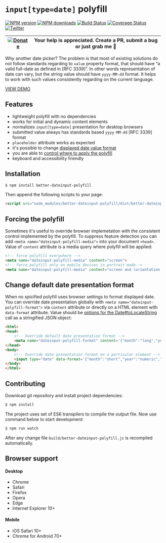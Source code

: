 # `input[type=date]` polyfill

[![NPM version][npm-version]][npm-url] [![NPM downloads][npm-downloads]][npm-url] [![Build Status][status-image]][status-url] [![Coverage Status][coveralls-image]][coveralls-url] [![Twitter][twitter-follow]][twitter-url]

| [![Donate](https://www.paypalobjects.com/en_US/i/btn/btn_donateCC_LG.gif)][donate-url] | Your help is appreciated. Create a PR, submit a bug or just grab me :beer: |
|-|-|

Why another date picker? The problem is that most of existing solutions do not follow standards regarding to `value` property format, that should have “a valid full-date as defined in [RFC 3339]”. In other words representation of date can vary, but the string value should have `yyyy-MM-dd` format. It helps to work with such values consistently regarding on the current language.

[VIEW DEMO](http://chemerisuk.github.io/better-dateinput-polyfill/)

## Features

* lightweight polyfill with no dependencies
* works for initial and dynamic content elements
* normalizes `input[type=date]` presentation for desktop browsers
* submitted value always has standards based `yyyy-MM-dd` [RFC 3339] format
* `placeholder` attribute works as expected
* it's possible to change [displayed date value format](https://github.com/chemerisuk/better-dateinput-polyfill#change-default-date-presentation-format)
* you are able to [control where to apply the polyfill](#forcing-the-polyfill)
* keyboard and accessibility friendly

## Installation
```sh
$ npm install better-dateinput-polyfill
```

Then append the following scripts to your page:
```html
<script src="node_modules/better-dateinput-polyfill/dist/better-dateinput-polyfill.js"></script>
```

## Forcing the polyfill
Sometimes it's useful to override browser implemetation with the consistent control implemented by the polyfill. To suppress feature detection you can add `<meta name="dateinput-polyfill-media">` into your document `<head>`. Value of `content` attribute is a media query where polyfill will be applied:

```html
<!-- force polyfill everywhere -->
<meta name="dateinput-polyfill-media" content="screen">
<!-- force polyfill only on mobile devices in portrait mode-->
<meta name="dateinput-polyfill-media" content="screen and (orientation: portrait)">
```

## Change default date presentation format
When no spicified polyfill uses browser settings to format displayed date. You can override date presentation globally with `<meta name="dateinput-polyfill-format">` via `content` attribute or directly on a HTML element with `data-format` attribute. Value should be [options for the Date#toLocaleString](https://developer.mozilla.org/en-US/docs/Web/JavaScript/Reference/Global_Objects/Date/toLocaleString) call as a stringified JSON object:
```html
<html>
<head>
    <!-- Override default date presentation format -->
    <meta name="dateinput-polyfill-format" content='{"month":"long","year":"numeric","day":"numeric"}'>
</head>
<body>
    <!-- Override date presentation format on a particular element -->
    <input type="date" data-format='{"month":"short","year":"numeric","day":"numeric"}'>
</body>
</html>
```

## Contributing
Download git repository and install project dependencies:
```sh
$ npm install
```

The project uses set of ES6 transpilers to compile the output file. Now use command below to start development:
```sh
$ npm run watch
```

After any change file `build/better-dateinput-polyfill.js` is recompiled automatically.

## Browser support
#### Desktop
* Chrome
* Safari
* Firefox
* Opera
* Edge
* Internet Explorer 10+

#### Mobile
* iOS Safari 10+
* Chrome for Android 70+

[npm-url]: https://www.npmjs.com/package/better-dateinput-polyfill
[npm-version]: https://img.shields.io/npm/v/better-dateinput-polyfill.svg
[npm-downloads]: https://img.shields.io/npm/dm/better-dateinput-polyfill.svg

[status-url]: https://github.com/chemerisuk/better-dateinput-polyfill/actions
[status-image]: https://github.com/chemerisuk/better-dateinput-polyfill/workflows/Node.js%20CI/badge.svg?branch=master

[coveralls-url]: https://coveralls.io/r/chemerisuk/better-dateinput-polyfill
[coveralls-image]: http://img.shields.io/coveralls/chemerisuk/better-dateinput-polyfill/master.svg

[twitter-url]: https://twitter.com/chemerisuk
[twitter-follow]: https://img.shields.io/twitter/follow/chemerisuk.svg?style=social&label=Follow%20me

[donate-url]: https://www.paypal.com/cgi-bin/webscr?cmd=_s-xclick&hosted_button_id=UZ4SLQP8S4UUG&source=url